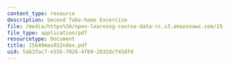 ```yaml
---
content_type: resource
description: Second Take-home Excercise
file: /media/https%3A/open-learning-course-data-rc.s3.amazonaws.com/15-649-the-law-of-mergers-and-acquisitions-spring-2003/5ab3fac7e55b70264f692832dcf45dfd_15649mas032ndex.pdf
file_type: application/pdf
resourcetype: Document
title: 15649mas032ndex.pdf
uid: 5ab3fac7-e55b-7026-4f69-2832dcf45dfd
---
```

